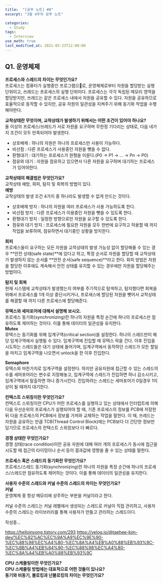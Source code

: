 ```yaml
---
title:  "[공부 노트] #8"
excerpt: "3월 4주차 공부 노트"

categories:
  - Study
tags:
  - Interview
use_math: true
last_modified_at: 2021-03-23T12:00:00
---
```

## Q1. 운영체제  
**프로세스와 스레드의 차이는 무엇인가요?**  
프로세스는 컴퓨터가 실행중인 프로그램으로, 운영체제로부터 자원을 할당받는 실행 단위이고, 쓰레드는 프로세스의 실행 단위이다. 프로세스는 각각 독립된 메모리 영역을 할당받지만, 쓰레드는 같은 프로세스 내에서 자원을 공유할 수 있다. 자원을 공유하므로 효율적으로 동작할 수 있지만, 공유 자원의 일관성을 지켜주기 위해 동기화 작업을 수행해야한다.  
  
**교착상태란 무엇이며, 교착상태가 발생하기 위해서는 어떤 조건이 있어야 하나요?**  
둘 이상의 프로세스/쓰레드가 서로 자원을 요구하며 무한정 기다리는 상태로, 다음 네가지 조건이 모두 만족되어야 발생한다.

- 상호배제 : 하나의 자원은 하나의 프로세스만 사용이 가능하다.
- 비선점 : 다른 프로세스가 사용중인 자원을 뺏을 수 없다.
- 환형대기 : 대기하는 프로세스가 원형을 이룬다.(P0 -> P1 -> ... -> Pn -> P0)
- 점유와 대기 : 자원을 점유하고 있으면서 다른 자원을 요구하며 대기하는 프로세스가 있어야한다.
  
  
**교착상태의 해결법은 무엇인가요?**  
교착상태 예방, 회피, 탐지 및 회복의 방법이 있다.  
**예방**  
교착상태의 발생 조건 4가지 중 하나라도 발생할 수 없게 만드는 것이다.

- 상호배제 방지 : 하나의 자원을 여러 프로세스가 사용 가능하도록 한다.
- 비선점 방지 : 다른 프로세스가 이용중인 자원을 뺏을 수 있도록 한다.
- 환형대기 방지 : 일정한 방향으로만 자원을 요구할 수 있도록 한다.
- 점유와 대기 방지 : 프로세스에 필요한 자원을 모두 한번에 요구하고 허용할 때 까지 작업을 보류하여, 점유하면서 대기중인 상황을 방지한다.

**회피**  
프로세스들이 요구하는 모든 자원을 교착상태의 발생 가능성 없이 할당해줄 수 있는 경우 **안전 상태(safe state)**에 있다고 하고, 특정 순서로 자원을 할당할 때 교착상태가 발생하지 않는 순서를 **안전 순서(safe sequence)**라고 한다. 회피 방법은 자원을 할당한 이후에도 계속해서 안전 상태를 유지할 수 있는 경우에만 자원을 할당해주는 방법이다.

**탐지 및 회복**  
현재 시스템에 교착상태가 발생했는지 여부를 주기적으로 탐색하고, 탐지했다면 회복을 위해서 프로세스를 1개 이상 중단시키거나, 프로세스에 할당된 자원을 뺏어서 교착상태를 해결할 때 까지 다른 프로세스에 할당해준다.
  
  
**뮤텍스와 세마포어에 대해서 설명해 보시오.**  
프로세스 동기화(synchronizing)란 하나의 자원을 특정 순간에 하나의 프로세스만 점유하도록 제어하는 것이다. 이를 통해 데이터의 일관성을 유지한다.  
**Mutex**  
뮤텍스는 동기화를 위해 임계구역(critical section)을 설정한다. 하나의 스레드만이 해당 임계구역에서 실행될 수 있다. 임계구역에 진입할 때 뮤텍스 락을 건다. 이후 진입을 시도하는 스레드들은 대기 상태에 들어가며, 임계구역에서 동작하던 스레드가 모든 할일을 마치고 임계구역을 나오면서 unlock을 한 이후 진입한다.  
  
**Semaphore**  
뮤텍스와 마찬가지로 임계구역을 설정한다. 하지만 공유자원에 접근할 수 있는 스레드의 수를 세마포어라는 변수로 지정해놓고, 임계구역에 스레드가 진입하면 하나 감소시키고, 임계구역에서 탈출하면 하나 증가시킨다. 진입하려는 스레드는 세마포어가 0일경우 1이상이 될 때까지 대기한다.
  
  
**컨텍스트 스위칭이란 무엇인가요?**  
컨텍스트 스위칭이란 CPU가 어떤 프로세스를 실행하고 있는 상태에서 인터럽트에 의해 다음 우선순위의 프로세스가 실행되어야 할 때, 기존 프로세스의 정보를 PCB에 저장한 뒤 다음 프로세스의 PCB에서 정보를 가져와 교체하는 작업을 말한다. 이 때, 쓰레드는 자원을 공유하는 만큼 TCB(Thread Control Block)에는 PCB보다 더 간단한 정보만 담기므로 프로세스의 컨텍스트 스위칭보다 더 빠르다.
  
  
**경쟁 상태란 무엇인가요?**  
경쟁 상태(race condition)이란 공유 자원에 대해 여러 개의 프로세스가 동시에 접근을 시도할 때 접근의 타이밍이나 순서 등이 결과값에 영향을 줄 수 있는 상태를 말한다.
  
  
**프로세스 혹은 스레드의 동기화란 무엇인가요?**  
프로세스/스레드 동기화(synchronizing)란 하나의 자원을 특정 순간에 하나의 프로세스/스레드만 점유하도록 제어하는 것이다. 이를 통해 데이터의 일관성을 유지한다.
  
  
**사용자 수준의 스레드와 커널 수준의 스레드의 차이는 무엇인가요?**  
**커널**  
운영체제 중 항상 메모리에 상주하는 부분을 커널이라고 한다.  
  
커널 수준의 스레드는 커널 레벨에서 생성되는 스레드로 커널이 직접 관리하고, 사용자 수준의 스레드는 라이브러리를 통해 사용자가 만들고 관리하는 스레드이다. 


작성중...

https://helloinyong.tistory.com/293
https://velog.io/@taehee-kim-dev/%EC%82%AC%EC%9A%A9%EC%9E%90-%EC%88%98%EC%A4%80-%EC%8A%A4%EB%A0%88%EB%93%9C-%EC%BB%A4%EB%84%90-%EC%88%98%EC%A4%80-%EC%8A%A4%EB%A0%88%EB%93%9C

**CPU 스케줄링이란 무엇인가요?**  
**CPU 스케줄링 방법에는 대표적으로 어떤 것들이 있나요?**  
**동기와 비동기, 블로킹과 넌블로킹의 차이는 무엇인가요?**  
